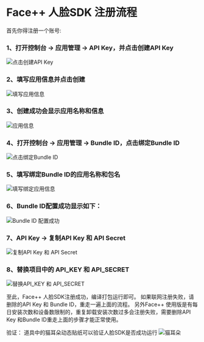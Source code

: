 # Face++ 人脸SDK 注册流程
首先你得注册一个账号:

### 1、打开控制台 -> 应用管理 -> API Key，并点击创建API Key
![点击创建API Key](https://github.com/CainKernel/CainCamera/blob/master/document/resources/facepp/registration_zh_01.png)

### 2、填写应用信息并点击创建
![填写应用信息](https://github.com/CainKernel/CainCamera/blob/master/document/resources/facepp/registration_zh_02.png)

### 3、创建成功会显示应用名称和信息
![应用信息](https://github.com/CainKernel/CainCamera/blob/master/document/resources/facepp/registration_zh_03.png)

### 4、打开控制台 -> 应用管理 -> Bundle ID，点击绑定Bundle ID
![点击绑定Bundle ID](https://github.com/CainKernel/CainCamera/blob/master/document/resources/facepp/registration_zh_04.png)

### 5、填写绑定Bundle ID的应用名称和包名
![填写绑定应用信息](https://github.com/CainKernel/CainCamera/blob/master/document/resources/facepp/registration_zh_05.png)

### 6、Bundle ID配置成功显示如下：
![Bundle ID 配置成功](https://github.com/CainKernel/CainCamera/blob/master/document/resources/facepp/registration_zh_06.png)

### 7、API Key -> 复制API Key 和 API Secret
![复制API Key 和 API Secret](https://github.com/CainKernel/CainCamera/blob/master/document/resources/facepp/registration_zh_07.png)

### 8、替换项目中的 API_KEY 和 API_SECRET
![替换API_KEY 和 API_SECRET](https://github.com/CainKernel/CainCamera/blob/master/document/resources/facepp/registration_zh_08.png)

至此，Face++ 人脸SDK注册成功，编译打包运行即可。
如果联网注册失败，请删除的API Key 和 Bundle ID，重走一遍上面的流程。
另外Face++ 使用版是有每日安装次数和设备数限制的，重复卸载安装次数过多会注册失败，需要删除API Key 和Bundle ID重走上面的步骤才能正常使用。

验证：
道具中的猫耳朵动态贴纸可以验证人脸SDK是否成功运行
![猫耳朵](https://github.com/CainKernel/CainCamera/blob/master/filterlibrary/src/main/assets/thumbs/resource/cat.png)
